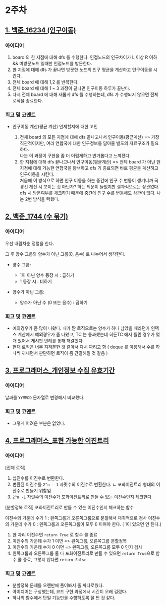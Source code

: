 # 2주차

## [1. 백준\_16234 (인구이동)](https://www.acmicpc.net/problem/16234)

### 아이디어

1. board 의 한 지점에 대해 dfs 를 수행한다. 인접노드의 인구차이가 L 이상 R 이하 && 미방문노드 일때만 인접노드를 방문한다.
2. 한 지점에 대해 dfs 가 끝나면 방문한 노드의 인구 평균을 계산하고 인구이동을 시킨다.
3. 전체 board 에 대해 1,2 를 반복한다.
4. 전체 board 에 대해 1 ~ 3 과정이 끝나면 인구이동 하루가 끝난다.
5. 다시 전체 board 에 대해 새롭게 dfs 를 수행하는데, dfs 가 수행되지 않으면 전체 로직을 종료한다.

### 회고 및 코멘트

- 인구이동 계산(평균 계산) 언제할지에 대한 고민

  1.  전체 board 의 모든 지점에 대해 dfs 끝나고나서 인구이동(평균계산)
      => 가장 직관적이지만, 여러 연합국에 대한 인구정보를 담아줄 별도의 자료구조가 필요하다.  
       나는 이 과정이 구현을 좀 더 어렵게하고 번거롭다고 느껴졌다.
  2.  한 지점에 대해 dfs 끝나고나서 인구이동(평균계산)
      => 전체 board 가 아닌 한 지점에 대해 가능한 연합국을 탐색하고 dfs 가 종료되면 바로 평균을 계산하고 인구이동을 시킨다.  
      처음에 이 방식으로 하면 인구 이동을 하는 중간에 인구 수 변동이 생기니까 국경선 계산 시 꼬이는 것 아닌가? 하는 의문이 들었지만 결과적으로는 상관없다.  
      dfs 시 방문여부를 체크하기 때문에 중간에 인구 수를 변동해도 상관이 없다.
      나는 2번 방식을 택했다.

## [2. 백준\_1744 (수 묶기)](https://www.acmicpc.net/problem/1744)

### 아이디어

우선 내림차순 정렬을 한다.

그 후 양수 그룹와 양수가 아닌 그룹(0, 음수) 로 나누어서 생각한다.

- 양수 그룹:

  - 1이 아닌 양수 등장 시 : 곱하기
  - 1 등장 시 : 더하기

- 양수가 아닌 그룹:
  - 양수가 아닌 수 (0 또는 음수) : 곱하기

### 회고 및 코멘트

- 예외경우가 좀 많이 나왔다. 내가 짠 로직으로는 양수가 하나 남았을 때라던가 인덱스 계산에서 예외경우가 좀 나왔고, TC 는 통과했는데 히든TC 에서 틀린 경우가 몇 개 있어서 게시판 반례를 통해 해결했다.
- 현재 로직은 너무 지저분한 것 같아서 다시 짜려고 함 ( deque 를 이용해서 수를 하나씩 꺼내면서 판단하면 로직이 좀 간결해질 것 같음 )

## [3. 프로그래머스\_개인정보 수집 유효기간](https://school.programmers.co.kr/learn/courses/30/lessons/150370)

### 아이디어

날짜를 `YYMMDD` 문자열로 변경해서 비교했다.

### 회고 및 코멘트

- 그렇게 어려운 부분은 없었다.

## [4. 프로그래머스\_표현 가능한 이진트리](https://school.programmers.co.kr/learn/courses/30/lessons/150367)

### 아이디어

[전체 로직]

1. 십진수를 이진수로 변환한다.
2. 변환된 이진수를 `2^n - 1` 자릿수의 이진수로 변환한다.
   ㄴ 포화이진트리 형태의 이진수로 만들기 위함임
3. `2^n -1` 자릿수의 이진수가 포화이진트리로 만들 수 있는 이진수인지 체크한다.

[분할정복 로직]
포화이진트리로 만들 수 있는 이진수인지 체크하는 함수

이진수의 가운데 수가 1 : 왼쪽그룹과 오른쪽그룹으로 분할해서 재귀적으로 검사
이진수의 가운데 수가 0 : 왼쪽그룹과 오른쪽그룹이 모두 0 이여야 한다. ( 1이 있으면 안 된다.)

1. 한 자리 이진수면 `return True` 로 함수 콜 종료
2. 이진수의 가운데 수가 1 이면 => 왼쪽그룹, 오른쪽그룹 분할정복
3. 이진수의 가운데 수가 0 이면 => 왼쪽그룹, 오른쪽그룹 모두 0 인지 검사
4. 왼쪽그룹과 오른쪽그룹 둘 다 포화이진트리로 만들 수 있으면 `return True`으로 함수 콜 종료, 그렇지 않다면 `return False`

### 회고 및 코멘트

- 분할정복 문제를 오랜만에 풀어봐서 좀 까다로웠다.
- 아이디어는 구상했는데, 코드 구현 과정에서 시간이 오래 걸렸다.
- 하나의 함수에서 단일 기능만을 수행하도록 잘 짠 것 같다.
